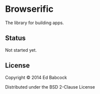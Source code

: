 # Browserific

The library for building apps.


## Status

Not started yet.

## License

Copyright © 2014 Ed Babcock

Distributed under the BSD 2-Clause License
